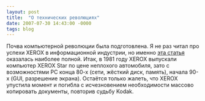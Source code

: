 ```yaml
---
layout: post
title:  "О технических революциях"
date: 2007-07-30 14:43:00 -0000
tags: blog 
---
```


Почва компьютерной революции была подготовлена. Я не раз читал про успехи XEROX в информационной индустрии, но именно [эта статья](http://www.computer-museum.ru/frgnhist/xeroxpcs.htm) оказалась наиболее полной. Итак, в 1981 году XEROX выпускали компьютер XEROX Star по цене неплохого автомобиля, зато с возможностями PC конца 80-х (сети, жёсткий диск, память), начала 90-х (GUI, разрешение экрана). Остаётся только жалеть, что XEROX упустила момент и погибла с исчезновением необходимости массово копировать документы, повторив судьбу Kodak.
